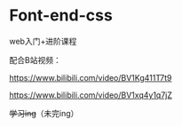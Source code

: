 # Font-end-css

web入门+进阶课程

配合B站视频：

https://www.bilibili.com/video/BV1Kg411T7t9

https://www.bilibili.com/video/BV1xq4y1q7jZ

<del>学习ing</del>（未完ing）

